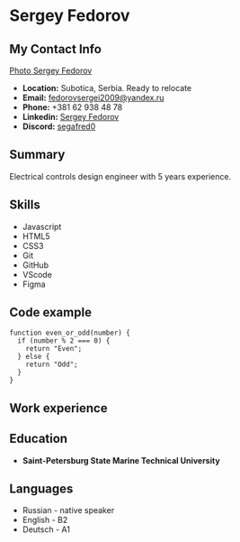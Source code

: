 
# Sergey Fedorov

## My Contact Info

[Photo Sergey Fedorov](https://raw.githubusercontent.com/segafred0/rsschool-cv/4a7fd0cb37605f46c75286b95c06e25a4bb097ed/assets/img/photo_segafred0.JPG)
* **Location:** Subotica, Serbia. Ready to relocate
* **Email:** fedorovsergei2009@yandex.ru
* **Phone:** +381 62 938 48 78
* **Linkedin:** [Sergey Fedorov](www.linkedin.com/in/sergeifedorov/)
* **Discord:** [segafred0](https://discordapp.com/users/1055411130597654601/)

## Summary

Electrical controls design engineer with 5 years experience.

## Skills

* Javascript
* HTML5
* CSS3
* Git
* GitHub
* VScode
* Figma

## Code example

```
function even_or_odd(number) {
  if (number % 2 === 0) {
    return "Even";
  } else {
    return "Odd";
  }
}
```
## Work experience


## Education

* __Saint-Petersburg State Marine Technical University__

## Languages

* Russian - native speaker
* English - B2
* Deutsch - A1